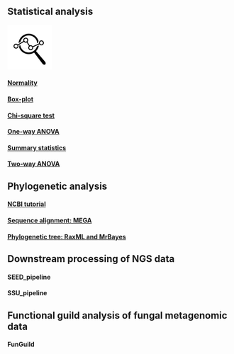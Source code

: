 ## Statistical analysis
<img src="ss.jpg" width="100" height="100">

#### [Normality](Normality.md)
#### [Box-plot](Boxplot.md)
#### [Chi-square test](Chi-Square_Test.md)
#### [One-way ANOVA](One-way_ANOVA.md)
#### [Summary statistics](Summary_statistics.md)
#### [Two-way ANOVA](Two-way_ANOVA.md)

## Phylogenetic analysis
#### [NCBI tutorial](https://www.ncbi.nlm.nih.gov/)
#### [Sequence alignment: MEGA](https://www.ncbi.nlm.nih.gov/)
#### [Phylogenetic tree: RaxML and MrBayes](https://www.ncbi.nlm.nih.gov/)

## Downstream processing of NGS data
#### SEED_pipeline
#### SSU_pipeline

## Functional guild analysis of fungal metagenomic data
#### FunGuild






